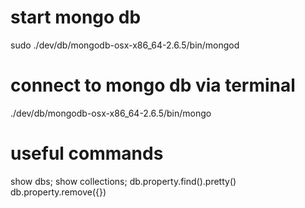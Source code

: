 # start mongo db
sudo  ./dev/db/mongodb-osx-x86_64-2.6.5/bin/mongod

# connect to mongo db via terminal 
./dev/db/mongodb-osx-x86_64-2.6.5/bin/mongo

# useful commands
show dbs; 
show collections;
db.property.find().pretty()
db.property.remove({})